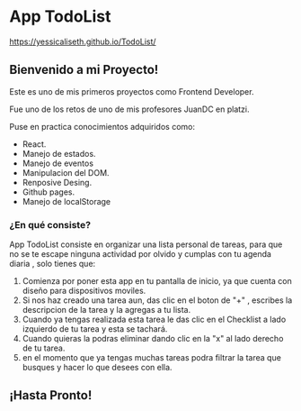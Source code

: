 # App TodoList   

https://yessicaliseth.github.io/TodoList/


## Bienvenido a mi Proyecto!

Este es uno de mis primeros proyectos como Frontend Developer.

Fue uno de los retos de uno de mis profesores JuanDC en platzi.

Puse en practica conocimientos adquiridos como:
  
  - React.
  - Manejo de estados.
  - Manejo de eventos
  - Manipulacion del DOM.
  - Renposive Desing.
  - Github pages.
  - Manejo de localStorage
    
 
### ¿En qué consiste?

App TodoList consiste en organizar una lista personal de tareas, para que no se te escape ninguna actividad por olvido y cumplas con tu agenda diaria , solo tienes que:

                  
1. Comienza por poner esta app en tu pantalla de inicio, ya que cuenta con diseño para dispositivos moviles.
2. Si nos haz creado una tarea aun, das clic en el boton de "+" , escribes la descripcion de la tarea y la agregas a tu lista.
3. Cuando ya tengas realizada esta tarea le das clic en el Checklist a lado izquierdo de tu tarea y esta se tachará.
4. Cuando quieras la podras eliminar dando clic en la "x" al lado derecho de tu tarea.
5. en el momento que ya tengas muchas tareas podra filtrar la tarea que busques y hacer lo que desees con ella.
 

## ¡Hasta Pronto!
